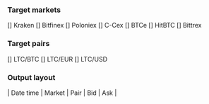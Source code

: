 ### Target markets

[] Kraken
[] Bitfinex
[] Poloniex
[] C-Cex
[] BTCe
[] HitBTC
[] Bittrex

### Target pairs

[] LTC/BTC
[] LTC/EUR
[] LTC/USD

### Output layout

| Date time | Market | Pair | Bid | Ask |
